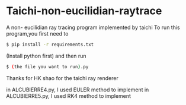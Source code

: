 # Taichi-non-eucilidian-raytrace
A non- eucilidian ray tracing program implemented by taichi
To run this program,you first need to
 ```bash
$ pip install -r requirements.txt
```
(Install python first)
and then run
```bash
$ (the file you want to run).py
```
Thanks for HK shao for the taichi ray renderer

in ALCUBIERRE4.py, I used EULER method to implement
in ALCUBIERRE5.py, I used RK4 method to implement
